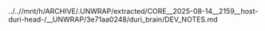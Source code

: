 ../..//mnt/h/ARCHIVE/.UNWRAP/extracted/CORE__2025-08-14__2159__host-duri-head-/__UNWRAP/3e71aa0248/duri_brain/DEV_NOTES.md